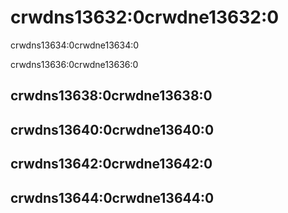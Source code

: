 # crwdns13632:0crwdne13632:0

crwdns13634:0crwdne13634:0

crwdns13636:0crwdne13636:0

## crwdns13638:0crwdne13638:0

## crwdns13640:0crwdne13640:0

## crwdns13642:0crwdne13642:0

## crwdns13644:0crwdne13644:0